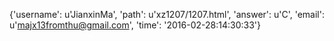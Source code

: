 {'username': u'JianxinMa', 'path': u'xz1207/1207.html', 'answer': u'C', 'email': u'majx13fromthu@gmail.com', 'time': '2016-02-28:14:30:33'}